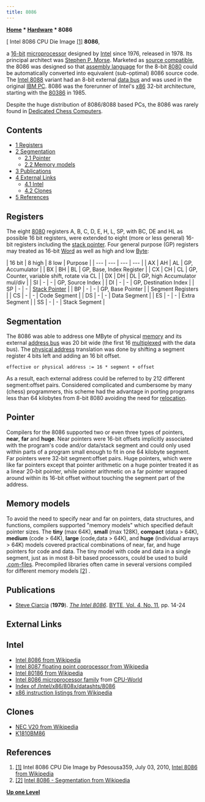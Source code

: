 ```yaml
---
title: 8086
---
```

**[Home](Home "Home") * [Hardware](Hardware "Hardware") * 8086**

\[ Intel 8086 CPU Die Image <a id="cite-note-1" href="#cite-ref-1">[1]</a>
**8086**,

a [16-bit](https://en.wikipedia.org/wiki/16-bit) [microprocessor](https://en.wikipedia.org/wiki/Microprocessor) designed by [Intel](Intel "Intel") since 1976, released in 1978. Its principal architect was [Stephen P. Morse](https://en.wikipedia.org/wiki/Stephen_P._Morse). Marketed as [source compatible](https://en.wikipedia.org/wiki/Source_code_compatibility), the 8086 was designed so that [assembly language](Assembly "Assembly") for the 8-bit [8080](8080 "8080") could be automatically converted into equivalent (sub-optimal) 8086 source code. The [Intel 8088](https://en.wikipedia.org/wiki/Intel_8088) variant had an 8-bit external [data bus](https://en.wikipedia.org/wiki/Data_bus) and was used in the original [IBM PC](IBM_PC "IBM PC"). 8086 was the forerunner of Intel's [x86](X86 "X86") 32-bit architecture, starting with the [80386](https://en.wikipedia.org/wiki/80386) in 1985.

Despite the huge distribution of 8086/8088 based PCs, the 8086 was rarely found in [Dedicated Chess Computers](Dedicated_Chess_Computers "Dedicated Chess Computers").

## Contents

- [1 Registers](#registers)
- [2 Segmentation](#segmentation)
  - [2.1 Pointer](#pointer)
  - [2.2 Memory models](#memory-models)
- [3 Publications](#publications)
- [4 External Links](#external-links)
  - [4.1 Intel](#intel)
  - [4.2 Clones](#clones)
- [5 References](#references)

## Registers

The eight [8080](8080 "8080") registers A, B, C, D, E, H, L, SP, with BC, DE and HL as possible 16 bit registers, were extended to eight (more or less general) 16-bit registers including the [stack pointer](Stack "Stack"). Four general purpose (GP) registers may treated as 16-bit [Word](Word "Word") as well as high and low [Byte](Byte "Byte"):

|  16 bit
|  8 high
|  8 low
|  Purpose
|
| --- | --- | --- | --- |
|  AX
|  AH
|  AL
|  GP, Accumulator
|
|  BX
|  BH
|  BL
|  GP, Base, Index Register
|
|  CX
|  CH
|  CL
|  GP, Counter, variable shift, rotate via CL
|
|  DX
|  DH
|  DL
|  GP, high Accumulator mul/div
|
|  SI
|  -
|  -
|  GP, Source Index
|
|  DI
|  -
|  -
|  GP, Destination Index
|
|  SP
|  -
|  -
| [Stack Pointer](Stack "Stack") |
|  BP
|  -
|  -
|  GP, Base Pointer
|
|  Segment Registers
|
|  CS
|  -
|  -
|  Code Segment
|
|  DS
|  -
|  -
|  Data Segment
|
|  ES
|  -
|  -
|  Extra Segment
|
|  SS
|  -
|  -
|  Stack Segment
|

## Segmentation

The 8086 was able to address one MByte of physical [memory](Memory "Memory") and its external [address bus](https://en.wikipedia.org/wiki/Address_bus) was 20 bit wide (the first 16 [multiplexed](https://en.wikipedia.org/wiki/Multiplexed) with the data bus). The [physical address](https://en.wikipedia.org/wiki/Physical_address) translation was done by shifting a segment register 4 bits left and adding an 16 bit offset.

```
effective or physical address := 16 * segment + offset

```

As a result, each external address could be referred to by 212 different segment:offset pairs. Considered complicated and cumbersome by many (chess) programmers, this scheme had the advantage in porting programs less than 64 kilobytes from 8-bit 8080 avoiding the need for [relocation](https://en.wikipedia.org/wiki/Relocation_%28computer_science%29).

## Pointer

Compilers for the 8086 supported two or even three types of pointers, **near**, **far** and **huge**. Near pointers were 16-bit offsets implicitly associated with the program's code and/or data/stack segment and could only used within parts of a program small enough to fit in one 64 kilobyte segment. Far pointers were 32-bit segment:offset pairs. Huge pointers, which were like far pointers except that pointer arithmetic on a huge pointer treated it as a linear 20-bit pointer, while pointer arithmetic on a far pointer wrapped around within its 16-bit offset without touching the segment part of the address.

## Memory models

To avoid the need to specify near and far on pointers, data structures, and functions, compilers supported "memory models" which specified default pointer sizes. The **tiny** (max 64K), **small** (max 128K), **compact** (data > 64K), **medium** (code > 64K), **large** (code,data > 64K), and **huge** (individual arrays > 64K) models covered practical combinations of near, far, and huge pointers for code and data. The tiny model with code and data in a single segment, just as in most 8-bit based processors, could be used to build [.com-files](https://en.wikipedia.org/wiki/COM_file). Precompiled libraries often came in several versions compiled for different memory models <a id="cite-note-2" href="#cite-ref-2">[2]</a> .

## Publications

- [Steve Ciarcia](https://en.wikipedia.org/wiki/Steve_Ciarcia) (**1979**). *[The Intel 8086](https://archive.org/stream/byte-magazine-1979-11/1979_11_BYTE_04-11_Fun_and_Games#page/n15/mode/2up)*. [BYTE, Vol. 4, No. 11](Byte_Magazine#BYTE411 "Byte Magazine"), pp. 14-24

## External Links

## Intel

- [Intel 8086 from Wikipedia](https://en.wikipedia.org/wiki/Intel_8086)
- [Intel 8087 floating point coprocessor from Wikipedia](https://en.wikipedia.org/wiki/Intel_8087)
- [Intel 80186 from Wikipedia](https://en.wikipedia.org/wiki/Intel_80186)
- [Intel 8086 microprocessor family](http://www.cpu-world.com/CPUs/8086/) from [CPU-World](http://www.cpu-world.com/index.html)
- [Index of /Intel/x86/808x/datashts/8086](http://datasheets.chipdb.org/Intel/x86/808x/datashts/8086/)
- [x86 instruction listings from Wikipedia](https://en.wikipedia.org/wiki/X86_instruction_listings)

## Clones

- [NEC V20 from Wikipedia](https://en.wikipedia.org/wiki/NEC_V20)
- [K1810BM86](https://en.wikipedia.org/wiki/K1810BM86)

## References

1. <a id="cite-ref-1" href="#cite-note-1">[1]</a> Intel 8086 CPU Die Image by Pdesousa359, July 03, 2010, [Intel 8086 from Wikipedia](https://en.wikipedia.org/wiki/Intel_8086)
1. <a id="cite-ref-2" href="#cite-note-2">[2]</a> [Intel 8086 - Segmentation from Wikipedia](https://en.wikipedia.org/wiki/Intel_8086#Segmentation)

**[Up one Level](Hardware "Hardware")**

